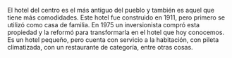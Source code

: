 El hotel del centro es el más antiguo del pueblo y también es aquel que tiene más comodidades. 
Este hotel fue construido en 1911, pero primero se utilizó como casa de familia. En 1975 un inversionista 
compró esta propiedad y la reformó para transformarla en el hotel que hoy conocemos. Es un hotel pequeño, pero 
cuenta con servicio a la habitación, con pileta climatizada, con un restaurante de categoría, entre otras 
cosas.